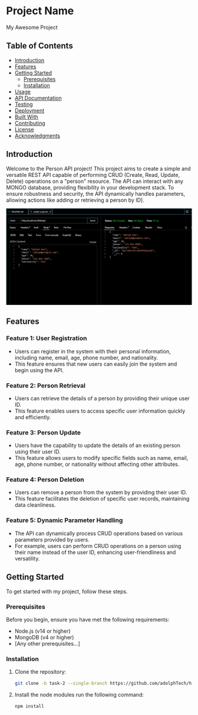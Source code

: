 # Project Name

My Awesome Project

## Table of Contents

- [Introduction](#introduction)
- [Features](#features)
- [Getting Started](#getting-started)
  - [Prerequisites](#prerequisites)
  - [Installation](#installation)
- [Usage](#usage)
- [API Documentation](#api-documentation)
- [Testing](#testing)
- [Deployment](#deployment)
- [Built With](#built-with)
- [Contributing](#contributing)
- [License](#license)
- [Acknowledgments](#acknowledgments)

## Introduction

Welcome to the Person API project! This project aims to create a simple and versatile REST API capable of performing CRUD (Create, Read, Update, Delete) operations on a "person" resource. The API can interact with any MONGO database, providing flexibility in your development stack. To ensure robustness and security, the API dynamically handles parameters, allowing actions like adding or retrieving a person by ID].

![Project Screenshot](/screenshots/screenshot.png)

## Features

### Feature 1: User Registration

- Users can register in the system with their personal information, including name, email, age, phone number, and nationality.
- This feature ensures that new users can easily join the system and begin using the API.

### Feature 2: Person Retrieval

- Users can retrieve the details of a person by providing their unique user ID.
- This feature enables users to access specific user information quickly and efficiently.

### Feature 3: Person Update

- Users have the capability to update the details of an existing person using their user ID.
- This feature allows users to modify specific fields such as name, email, age, phone number, or nationality without affecting other attributes.

### Feature 4: Person Deletion

- Users can remove a person from the system by providing their user ID.
- This feature facilitates the deletion of specific user records, maintaining data cleanliness.

### Feature 5: Dynamic Parameter Handling

- The API can dynamically process CRUD operations based on various parameters provided by users.
- For example, users can perform CRUD operations on a person using their name instead of the user ID, enhancing user-friendliness and versatility.


## Getting Started

To get started with my project, follow these steps.

### Prerequisites

Before you begin, ensure you have met the following requirements:

- Node.js (v14 or higher)
- MongoDB (v4 or higher)
- [Any other prerequisites...]

### Installation

1. Clone the repository:

   ```bash
   git clone -b task-2 --single-branch https://github.com/adolphTech/hng-backend.git


2. Install the node modules  run the following command:
    ```bash
    npm install
